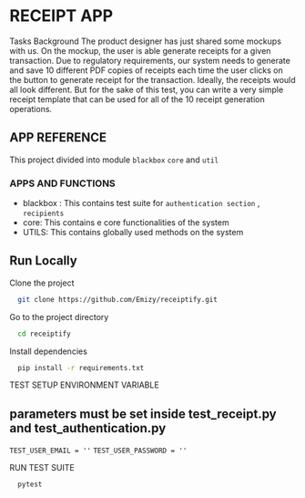 # RECEIPT APP

Tasks Background
The product designer has just shared some mockups with us. On the mockup, the user is able generate receipts for a given transaction. Due to regulatory requirements, our system needs to generate and save 10 different PDF copies of receipts each time the user clicks on the button to generate receipt for the transaction. Ideally, the receipts would all look different. But for the sake of this test, you can write a very simple receipt template that can be used for all of the 10 receipt generation operations.

## APP REFERENCE

This project divided into module ``blackbox`` ``core`` and ``util`` 

### APPS AND FUNCTIONS

- blackbox : This contains test suite for ```authentication section``` , ``recipients``
- core: This contains e core functionalities of the system
- UTILS: This contains globally used methods on the system

## Run Locally

Clone the project

```bash
  git clone https://github.com/Emizy/receiptify.git
```

Go to the project directory

```bash
  cd receiptify
```

Install dependencies

```bash
  pip install -r requirements.txt
```

TEST SETUP ENVIRONMENT VARIABLE
## parameters must be set inside test_receipt.py and test_authentication.py
``TEST_USER_EMAIL = ''``
``TEST_USER_PASSWORD = ''``

RUN TEST SUITE

```bash
  pytest
```
